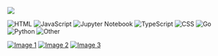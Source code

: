 ![](https://github.com/rohzzn/rohzzn/blob/main/Gif.gif)


![HTML](https://img.shields.io/static/v1?style=flat-square&label=%E2%A0%80&color=555&labelColor=%23e34c26&message=HTML%EF%B8%B145.9%25)
![JavaScript](https://img.shields.io/static/v1?style=flat-square&label=%E2%A0%80&color=555&labelColor=%23f1e05a&message=JavaScript%EF%B8%B121.5%25)
![Jupyter Notebook](https://img.shields.io/static/v1?style=flat-square&label=%E2%A0%80&color=555&labelColor=%23DA5B0B&message=Jupyter%20Notebook%EF%B8%B117.8%25)
![TypeScript](https://img.shields.io/static/v1?style=flat-square&label=%E2%A0%80&color=555&labelColor=%233178c6&message=TypeScript%EF%B8%B18%25)
![CSS](https://img.shields.io/static/v1?style=flat-square&label=%E2%A0%80&color=555&labelColor=%23563d7c&message=CSS%EF%B8%B13.7%25)
![Go](https://img.shields.io/static/v1?style=flat-square&label=%E2%A0%80&color=555&labelColor=%2300ADD8&message=Go%EF%B8%B11.1%25)
![Python](https://img.shields.io/static/v1?style=flat-square&label=%E2%A0%80&color=555&labelColor=%233572A5&message=Python%EF%B8%B11%25)
![Other](https://img.shields.io/static/v1?style=flat-square&label=%E2%A0%80&color=555&labelColor=%23ededed&message=Other%EF%B8%B10.4%25)
 

<a href="https://github.com/rohzzn/rohzzn/blob/main/Projects.md"><img src="https://github.com/rohzzn/rohzzn/assets/47408756/26b861b0-3f99-4d5e-a76d-b3406dfcc13e" alt="Image 1"></a> <a href="https://rohzzn.gumroad.com/"><img src="https://github.com/rohzzn/rohzzn/assets/47408756/b811b1c9-f78e-49f6-9698-de1c266c9fef" alt="Image 2"></a> <a href="https://www.buymeacoffee.com/rohzzn"><img src="https://github.com/rohzzn/rohzzn/assets/47408756/23735679-ac97-4e50-ac8c-9800553ca4e6" alt="Image 3"></a>
